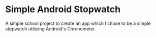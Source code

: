 # Simple Android Stopwatch
A simple school project to create an app which I chose to be a simple stopwatch utilizing Android's Chronometer.
